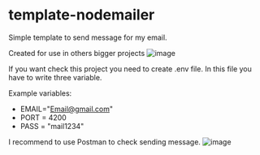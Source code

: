 # template-nodemailer
Simple template to send  message for my email.

Created for use in others bigger projects
![image](https://user-images.githubusercontent.com/77500425/157144422-e7e1fb8a-0bfe-4029-a9bb-d6317587359f.png)

If you want check this project you need to create .env file. 
In this file you have to write three variable.

Example variables:
- EMAIL="Email@gmail.com"
- PORT = 4200
- PASS = "mail1234"
 
I recommend to use Postman to check sending message.
![image](https://user-images.githubusercontent.com/77500425/157144329-6d0ff0de-2dcc-4240-bd3a-63f9b416cea3.png)



